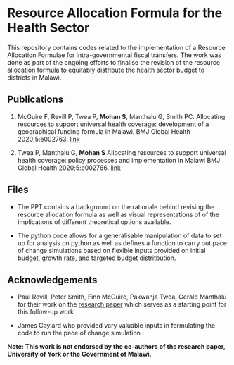 # Resource Allocation Formula for the Health Sector

This repository contains codes related to the implementation of a Resource Allocation Formulae for intra-governmental fiscal transfers. 
The work was done as part of the ongoing efforts to finalise the revision of the resource allocation formula to equitably distribute the 
health sector budget to districts in Malawi.

## Publications

1. McGuire F, Revill P, Twea P, **Mohan S**, Manthalu G, Smith PC. Allocating resources to support universal health coverage: development of a geographical funding formula in Malawi. BMJ Global Health 2020;5:e002763. [link](https://gh.bmj.com/content/bmjgh/5/9/e002763.full.pdf)

2. Twea P, Manthalu G, **Mohan S** Allocating resources to support universal health coverage: policy processes and implementation in Malawi BMJ Global Health 2020;5:e002766. [link](https://gh.bmj.com/content/5/8/e002766)

## Files

* The PPT contains a background on the rationale behind revising the resource allocation formula as well as visual representations of of the implications of different theoretical options available. 

* The python code allows for a generalisable manipulation of data to set up for analysis on python as well as defines a function to carry out pace of change simulations based on flexible inputs provided on initial budget, growth rate, and targeted budget distritbution. 

## Acknowledgements

* Paul Revill, Peter Smith, Finn McGuire, Pakwanja Twea, Gerald Manthalu for their work on the [research paper](https://www.york.ac.uk/media/che/documents/papers/researchpapers/CHERP159_health_sector_resource_formula_malawi.pdf) which serves as a starting point for this follow-up work

* James Gaylard who provided vary valuable inputs in formulating the code to run the pace of change simulation

**Note: This work is not endorsed by the co-authors of the research paper, University of York or the Government of Malawi.** 
